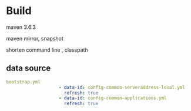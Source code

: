 # Build

maven 3.6.3

maven mirror, snapshot

shorten command line , classpath

## data source

```yml
bootstrap.yml
                    - data-id: config-common-serveraddress-local.yml
                      refresh: true
                    - data-id: config-common-applications.yml
                      refresh: true
```
